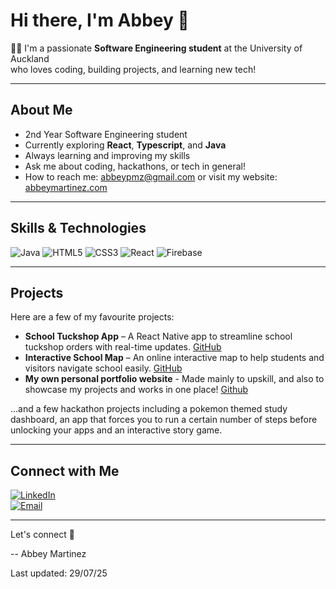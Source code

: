# Hi there, I'm Abbey 💛

👩‍💻 I'm a passionate **Software Engineering student** at the University of Auckland  
who loves coding, building projects, and learning new tech! 

---

## About Me

- 2nd Year Software Engineering student  
- Currently exploring **React**, **Typescript**, and **Java**  
- Always learning and improving my skills  
- Ask me about coding, hackathons, or tech in general!  
- How to reach me: abbeypmz@gmail.com or visit my website: [abbeymartinez.com](https://abbeymartinez.com/)

---

## Skills & Technologies

![Java](https://img.shields.io/badge/Java-007396?style=for-the-badge&logo=java&logoColor=white)
![HTML5](https://img.shields.io/badge/HTML5-E34F26?style=for-the-badge&logo=html5&logoColor=white)
![CSS3](https://img.shields.io/badge/CSS3-1572B6?style=for-the-badge&logo=css3&logoColor=white)
![React](https://img.shields.io/badge/React-61DAFB?style=for-the-badge&logo=react&logoColor=black)
![Firebase](https://img.shields.io/badge/Firebase-FFCA28?style=for-the-badge&logo=firebase&logoColor=black)

---
## Projects

Here are a few of my favourite projects:

- **School Tuckshop App** – A React Native app to streamline school tuckshop orders with real-time updates. [GitHub](https://github.com/Tech-A/tuckshop-app)
- **Interactive School Map** – An online interactive map to help students and visitors navigate school easily. [GitHub](https://github.com/Tech-A/SchoolMap)
- **My own personal portfolio website** - Made mainly to upskill, and also to showcase my projects and works in one place! [Github](https://github.com/Tech-A/AbbeyMartinez.github.io)

...and a few hackathon projects including a pokemon themed study dashboard, an app that forces you to run a certain number of steps before unlocking your apps and an interactive story game.

---

## Connect with Me

[![LinkedIn](https://img.shields.io/badge/LinkedIn-0077B5?style=for-the-badge&logo=linkedin&logoColor=white)](https://www.linkedin.com/in/abbey-martinez-4aa07731a/)  
[![Email](https://img.shields.io/badge/Email-D14836?style=for-the-badge&logo=gmail&logoColor=white)](mailto:abbeypmz@gmail.com)

---

Let's connect 🫶

-- Abbey Martinez 


Last updated: 29/07/25
